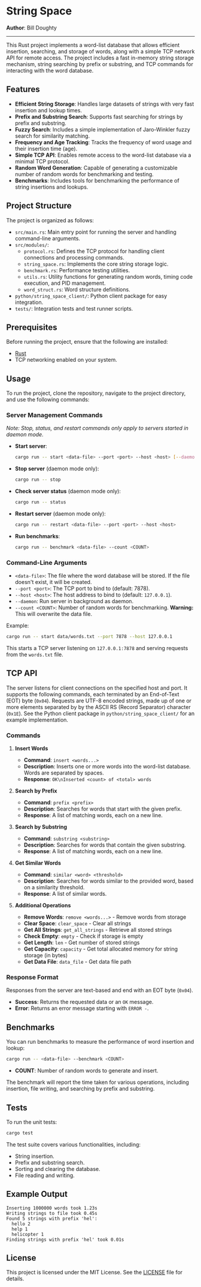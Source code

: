 # String Space

**Author**: Bill Doughty

---

This Rust project implements a word-list database that allows efficient insertion, searching, and storage of words, along with a simple TCP network API for remote access. The project includes a fast in-memory string storage mechanism, string searching by prefix or substring, and TCP commands for interacting with the word database.

## Features

- **Efficient String Storage**: Handles large datasets of strings with very fast insertion and lookup times.
- **Prefix and Substring Search**: Supports fast searching for strings by prefix and substring.
- **Fuzzy Search**: Includes a simple implementation of Jaro-Winkler fuzzy search for similarity matching.
- **Frequency and Age Tracking**: Tracks the frequency of word usage and their insertion time (age).
- **Simple TCP API**: Enables remote access to the word-list database via a minimal TCP protocol.
- **Random Word Generation**: Capable of generating a customizable number of random words for benchmarking and testing.
- **Benchmarks**: Includes tools for benchmarking the performance of string insertions and lookups.

## Project Structure

The project is organized as follows:

- `src/main.rs`: Main entry point for running the server and handling command-line arguments.
- `src/modules/`:
  - `protocol.rs`: Defines the TCP protocol for handling client connections and processing commands.
  - `string_space.rs`: Implements the core string storage logic.
  - `benchmark.rs`: Performance testing utilities.
  - `utils.rs`: Utility functions for generating random words, timing code execution, and PID management.
  - `word_struct.rs`: Word structure definitions.
- `python/string_space_client/`: Python client package for easy integration.
- `tests/`: Integration tests and test runner scripts.

## Prerequisites

Before running the project, ensure that the following are installed:

- [Rust](https://www.rust-lang.org/tools/install)
- TCP networking enabled on your system.

## Usage

To run the project, clone the repository, navigate to the project directory, and use the following commands:

### Server Management Commands

*Note: Stop, status, and restart commands only apply to servers started in daemon mode.*

- **Start server**:
  ```bash
  cargo run -- start <data-file> --port <port> --host <host> [--daemon]
  ```

- **Stop server** (daemon mode only):
  ```bash
  cargo run -- stop
  ```

- **Check server status** (daemon mode only):
  ```bash
  cargo run -- status
  ```

- **Restart server** (daemon mode only):
  ```bash
  cargo run -- restart <data-file> --port <port> --host <host>
  ```

- **Run benchmarks**:
  ```bash
  cargo run -- benchmark <data-file> --count <COUNT>
  ```

### Command-Line Arguments

- `<data-file>`: The file where the word database will be stored. If the file doesn't exist, it will be created.
- `--port <port>`: The TCP port to bind to (default: 7878).
- `--host <host>`: The host address to bind to (default: `127.0.0.1`).
- `--daemon`: Run server in background as daemon.
- `--count <COUNT>`: Number of random words for benchmarking. **Warning:** This will overwrite the data file.

Example:

```bash
cargo run -- start data/words.txt --port 7878 --host 127.0.0.1
```

This starts a TCP server listening on `127.0.0.1:7878` and serving requests from the `words.txt` file.

## TCP API

The server listens for client connections on the specified host and port. It supports the following commands, each terminated by an End-of-Text (EOT) byte (`0x04`).  Requests are UTF-8 encoded strings, made up of one or more elements separated by by the ASCII RS (Record Separator) character (`0x1E`).  See the Python client package in `python/string_space_client/` for an example implementation.

### Commands

1. **Insert Words**
   - **Command**: `insert <words...>`
   - **Description**: Inserts one or more words into the word-list database. Words are separated by spaces.
   - **Response**: `OK\nInserted <count> of <total> words`

2. **Search by Prefix**
   - **Command**: `prefix <prefix>`
   - **Description**: Searches for words that start with the given prefix.
   - **Response**: A list of matching words, each on a new line.

3. **Search by Substring**
   - **Command**: `substring <substring>`
   - **Description**: Searches for words that contain the given substring.
   - **Response**: A list of matching words, each on a new line.

4. **Get Similar Words**
   - **Command**: `similar <word> <threshold>`
   - **Description**: Searches for words similar to the provided word, based on a similarity threshold.
   - **Response**: A list of similar words.

5. **Additional Operations**
   - **Remove Words**: `remove <words...>` - Remove words from storage
   - **Clear Space**: `clear_space` - Clear all strings
   - **Get All Strings**: `get_all_strings` - Retrieve all stored strings
   - **Check Empty**: `empty` - Check if storage is empty
   - **Get Length**: `len` - Get number of stored strings
   - **Get Capacity**: `capacity` - Get total allocated memory for string storage (in bytes)
   - **Get Data File**: `data_file` - Get data file path

### Response Format

Responses from the server are text-based and end with an EOT byte (`0x04`).

- **Success**: Returns the requested data or an `OK` message.
- **Error**: Returns an error message starting with `ERROR -`.

## Benchmarks

You can run benchmarks to measure the performance of word insertion and lookup:

```bash
cargo run -- <data-file> --benchmark <COUNT>
```

- **COUNT**: Number of random words to generate and insert.

The benchmark will report the time taken for various operations, including insertion, file writing, and searching by prefix and substring.

## Tests

To run the unit tests:

```bash
cargo test
```

The test suite covers various functionalities, including:

- String insertion.
- Prefix and substring search.
- Sorting and clearing the database.
- File reading and writing.

## Example Output

```
Inserting 1000000 words took 1.23s
Writing strings to file took 0.45s
Found 5 strings with prefix 'hel':
  hello 2
  help 1
  helicopter 1
Finding strings with prefix 'hel' took 0.01s
```

## License

This project is licensed under the MIT License. See the [LICENSE](LICENSE) file for details.
